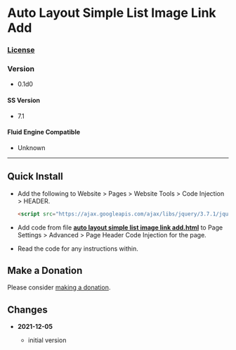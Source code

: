 # Auto Layout Simple List Image Link Add

### [License][99]

### Version

  * 0.1d0

#### SS Version

  * 7.1

#### Fluid Engine Compatible

  * Unknown

---

## Quick Install

* Add the following to Website > Pages > Website Tools > Code Injection >
  HEADER.
  
  ```html
  <script src="https://ajax.googleapis.com/ajax/libs/jquery/3.7.1/jquery.min.js"></script>
  ```
  
* Add code from file
  **[auto layout simple list image link add.html](auto%20layout%20simple%20list%20image%20link%20add.html#L1)**
  to Page Settings > Advanced > Page Header Code Injection for the page.
  
* Read the code for any instructions within.

## Make a Donation

Please consider
[making a donation](https://github.com/tomsWebConsulting/twcsl#make-a-donation).

## Changes

<!-- * **2021-08-15**
  
  * added kill upon user action
  * bumped version to 0.2d0
  -->
* **2021-12-05**
  
  * initial version

[99]: https://github.com/tomsWebConsulting/twcsl/blob/main/LICENSE.txt#L1

